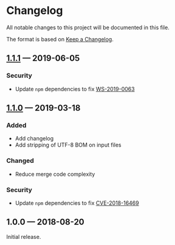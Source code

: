 # Changelog

All notable changes to this project will be documented in this file.

The format is based on [Keep a Changelog](http://keepachangelog.com/en/1.0.0/).

## [1.1.1](https://github.com/axa-group/arm-template-merge/compare/v1.1.0...v1.1.1) — 2019-06-05

### Security

- Update `npm` dependencies to fix [WS-2019-0063](https://github.com/nodeca/js-yaml/pull/480)

## [1.1.0](https://github.com/axa-group/arm-template-merge/compare/v1.0.0...v1.1.0) — 2019-03-18

### Added

- Add changelog
- Add stripping of UTF-8 BOM on input files

### Changed

- Reduce merge code complexity

### Security

- Update `npm` dependencies to fix [CVE-2018-16469](https://nvd.nist.gov/vuln/detail/CVE-2018-16469)

## 1.0.0 — 2018-08-20

Initial release.
